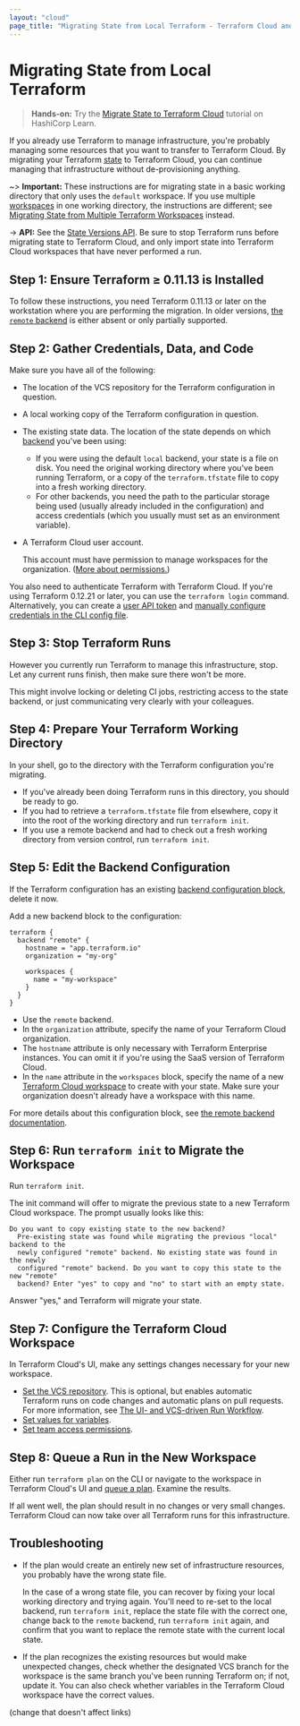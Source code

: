 ```yaml
---
layout: "cloud"
page_title: "Migrating State from Local Terraform - Terraform Cloud and Terraform Enterprise"
---
```


[state]: /docs/state/index.html
[backend]: /docs/backends/index.html
[backend-config]: /docs/backends/config.html
[cli-workspaces]: /docs/state/workspaces.html
[user-token]: ../users-teams-organizations/users.html#api-tokens
[remote-backend]: /docs/backends/types/remote.html
[cli-credentials]: /docs/commands/cli-config.html#credentials
[owners team]: ../users-teams-organizations/teams.html#the-owners-team
[workspaces]: ../workspaces/index.html

# Migrating State from Local Terraform

> **Hands-on:** Try the [Migrate State to Terraform Cloud](https://learn.hashicorp.com/tutorials/terraform/cloud-migrate?in=terraform/state&utm_source=WEBSITE&utm_medium=WEB_IO&utm_offer=ARTICLE_PAGE&utm_content=DOCS) tutorial on HashiCorp Learn.

If you already use Terraform to manage infrastructure, you're probably managing some resources that you want to transfer to Terraform Cloud. By migrating your Terraform [state][] to Terraform Cloud, you can continue managing that infrastructure without de-provisioning anything.

~> **Important:** These instructions are for migrating state in a basic working directory that only uses the `default` workspace. If you use multiple [workspaces][cli-workspaces] in one working directory, the instructions are different; see [Migrating State from Multiple Terraform Workspaces](./workspaces.html) instead.

-> **API:** See the [State Versions API](../api/state-versions.html). Be sure to stop Terraform runs before migrating state to Terraform Cloud, and only import state into Terraform Cloud workspaces that have never performed a run.

## Step 1: Ensure Terraform ≥ 0.11.13 is Installed

To follow these instructions, you need Terraform 0.11.13 or later on the workstation where you are performing the migration. In older versions, [the `remote` backend][remote-backend] is either absent or only partially supported.

## Step 2: Gather Credentials, Data, and Code

Make sure you have all of the following:

- The location of the VCS repository for the Terraform configuration in question.
- A local working copy of the Terraform configuration in question.
- The existing state data. The location of the state depends on which [backend][] you've been using:
    - If you were using the default `local` backend, your state is a file on disk. You need the original working directory where you've been running Terraform, or a copy of the `terraform.tfstate` file to copy into a fresh working directory.
    - For other backends, you need the path to the particular storage being used (usually already included in the configuration) and access credentials (which you usually must set as an environment variable).
- A Terraform Cloud user account.

    This account must have permission to manage workspaces for the organization. ([More about permissions.](/docs/cloud/users-teams-organizations/permissions.html))

[permissions-citation]: #intentionally-unused---keep-for-maintainers

You also need to authenticate Terraform with Terraform Cloud.  If you're using Terraform 0.12.21 or later, you can use the `terraform login` command. Alternatively, you can create a [user API token][user-token] and [manually configure credentials in the CLI config file][cli-credentials].

## Step 3: Stop Terraform Runs

However you currently run Terraform to manage this infrastructure, stop. Let any current runs finish, then make sure there won't be more.

This might involve locking or deleting CI jobs, restricting access to the state backend, or just communicating very clearly with your colleagues.

## Step 4: Prepare Your Terraform Working Directory

In your shell, go to the directory with the Terraform configuration you're migrating.

- If you've already been doing Terraform runs in this directory, you should be ready to go.
- If you had to retrieve a `terraform.tfstate` file from elsewhere, copy it into the root of the working directory and run `terraform init`.
- If you use a remote backend and had to check out a fresh working directory from version control, run `terraform init`.

## Step 5: Edit the Backend Configuration

If the Terraform configuration has an existing [backend configuration block][backend-config], delete it now.

Add a new backend block to the configuration:

``` hcl
terraform {
  backend "remote" {
    hostname = "app.terraform.io"
    organization = "my-org"

    workspaces {
      name = "my-workspace"
    }
  }
}
```

- Use the `remote` backend.
- In the `organization` attribute, specify the name of your Terraform Cloud organization.
- The `hostname` attribute is only necessary with Terraform Enterprise instances. You can omit it if you're using the SaaS version of Terraform Cloud.
- In the `name` attribute in the `workspaces` block, specify the name of a new [Terraform Cloud workspace][workspaces] to create with your state. Make sure your organization doesn't already have a workspace with this name.

For more details about this configuration block, see [the remote backend documentation][remote-backend].

## Step 6: Run `terraform init` to Migrate the Workspace

Run `terraform init`.

The init command will offer to migrate the previous state to a new Terraform Cloud workspace. The prompt usually looks like this:

```
Do you want to copy existing state to the new backend?
  Pre-existing state was found while migrating the previous "local" backend to the
  newly configured "remote" backend. No existing state was found in the newly
  configured "remote" backend. Do you want to copy this state to the new "remote"
  backend? Enter "yes" to copy and "no" to start with an empty state.
```

Answer "yes," and Terraform will migrate your state.

## Step 7: Configure the Terraform Cloud Workspace

In Terraform Cloud's UI, make any settings changes necessary for your new workspace.

- [Set the VCS repository](../workspaces/vcs.html#vcs-connection-and-repository). This is optional, but enables automatic Terraform runs on code changes and automatic plans on pull requests. For more information, see [The UI- and VCS-driven Run Workflow](../run/ui.html).
- [Set values for variables](../workspaces/variables.html).
- [Set team access permissions](../workspaces/access.html).

## Step 8: Queue a Run in the New Workspace

Either run `terraform plan` on the CLI or navigate to the workspace in Terraform Cloud's UI and [queue a plan](../run/ui.html#manually-starting-runs). Examine the results.

If all went well, the plan should result in no changes or very small changes. Terraform Cloud can now take over all Terraform runs for this infrastructure.

## Troubleshooting

- If the plan would create an entirely new set of infrastructure resources, you probably have the wrong state file.

    In the case of a wrong state file, you can recover by fixing your local working directory and trying again. You'll need to re-set to the local backend, run `terraform init`, replace the state file with the correct one, change back to the `remote` backend, run `terraform init` again, and confirm that you want to replace the remote state with the current local state.
- If the plan recognizes the existing resources but would make unexpected changes, check whether the designated VCS branch for the workspace is the same branch you've been running Terraform on; if not, update it. You can also check whether variables in the Terraform Cloud workspace have the correct values.

(change that doesn't affect links)
